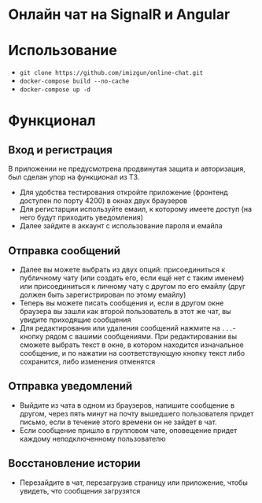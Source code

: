# Онлайн чат на SignalR и Angular

# Использование

 - `git clone https://github.com/imizgun/online-chat.git`
 - `docker-compose build --no-cache`
 - `docker-compose up -d`

# Функционал

## Вход и регистрация

В приложении не предусмотрена продвинутая защита и авторизация, был сделан упор на функционал из ТЗ.
 - Для удобства тестирования откройте приложение (фронтенд доступен по порту 4200) в окнах двух браузеров
 - Для регистарции используйте емаил, к которому имеете доступ (на него будут приходить уведомления)
 - Далее зайдите в аккаунт с использование пароля и емайла

## Отправка сообщений
 - Далее вы можете выбрать из двух опций: присоединиться к публичному чату (или создать его, если ещё нет с таким именем) или присоединиться к личному чату с другом по его емайлу (друг должен быть зарегистрирован по этому емайлу)
 - Теперь вы можете писать сообщения и, если в другом окне браузера вы зашли как второй пользователь в этот же чат, вы увидите приходящие сообщения
 - Для редактирования или удаления сообщений нажмите на `...`-кнопку рядом с вашими сообщениями. При редактировании вы сможете выбрать текст в окне, в котором находится изначальное сообщение, и по нажатии на соответствующую кнопку текст либо сохранится, либо изменения отменятся


## Отправка уведомлений
- Выйдите из чата в одном из браузеров, напишите сообщение в другом, через пять минут на почту вышедшего пользователя придет письмо, если в течение этого времени он не зайдет в чат.
- Если сообщение пришло в групповом чате, оповещение придет каждому неподключенному пользователю

## Восстановление истории
- Перезайдите в чат, перезагрузив страницу или приложение, чтобы увидеть, что сообщения загрузятся
